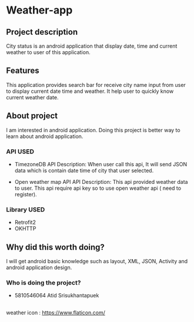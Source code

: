# Weather-app

## Project description
City status is an android application that display date, time and current weather to user of this application.

## Features
This application provides search bar for receive city name input from user to display current date time and weather. It help user to quickly know current weather date.

## About project
I am interested in android application. Doing this project is better way to learn about android application.

### API USED
- TimezoneDB
API Description: When user call this api, It will send JSON data which is contain date time of city that user selected.

- Open weather map API
API Description: This api provided weather data to user. This api require api key so to use open weather api ( need to register).

### Library USED
- Retrofit2
- OKHTTP

## Why did this worth doing?
I will get android basic knowledge such as layout, XML, JSON, Activity and android application design.

### Who is doing the project?
- 5810546064 Atid Srisukhantapuek

##
weather icon : https://www.flaticon.com/
